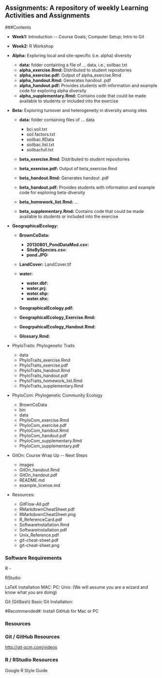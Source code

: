 ## Assignments: A repository of weekly Learning Activities and Assignments

###Contents

* **Week1:** Introduction -- Course Goals; Computer Setup; Intro to Git

* **Week2:** R Workshop

* **Alpha:** Exploring local and site-specific (i.e. alpha) diversity
	* **data:** folder containing a file of ... data, i.e., soilbac.txt
	* **alpha_exercise.Rmd:** Distributed to student repositories
	* **alpha_exercise.pdf:** Output of alpha_exercise.Rmd
	* **alpha_handout.Rmd:** Generates handout .pdf
	* **alpha_handout.pdf:** Provides students with information and example code for exploring alpha diversity
	* **alpha_supplementary.Rmd:** Contains code that could be made available to students or included into the exercise

* **Beta:** Exploring turnover and heterogeneity in diversity among sites
	* **data:** folder containing files of ... data
		* bci.soil.txt
		* soil.factors.txt
		* soilbac.RData
		* soilbac.list.txt
		* soilbacfull.txt

	* **beta_exercise.Rmd:** Distributed to student repositories
	
	* **beta_exercise.pdf:** Output of beta_exercise.Rmd
	
	* **beta_handout.Rmd:** Generates handout .pdf
	
	* **beta_handout.pdf:** Provides students with information and example code for exploring beta-diversity
	
	* **beta_homework_list.Rmd:** ...
	
	* **beta_supplementary.Rmd:** Contains code that could be made available to students or included into the exercise
	
* **GeographicalEcology:**  
	
	* **BrownCoData:**
		* **20130801_PondDataMod.csv:**
		* **SiteBySpecies.csv:**
		* **pond.JPG:**
	
	* **LandCover:** LandCover.tif
	
	* **water:** 
		* **water.dbf:**
		* **water.prj:**
		* **water.shp:**
		* **water.shx:**
		
	* **GeographicalEcology.pdf:**
	
	* **GeographicalEcology_Exercise.Rmd:**
	
	* **GeogrpahicalEcology_Handout.Rmd:**
	
	* **Glossary.Rmd:** 

* PhyloTraits: Phylogenetic Traits
	* data
	* PhyloTraits_exercise.Rmd
	* PhyloTraits_exercise.pdf
	* PhyloTraits_handout.Rmd
	* PhyloTraits_handout.pdf
	* PhyloTraits_homework_list.Rmd
	* PhyloTraits_supplementary.Rmd 

* PhyloCom:  Phylogenetic Community Ecology
	* BrownCoData
	* bin
	* data
	* PhyloCom_exercise.Rmd
	* PhyloCom_exercise.pdf
	* PhyloCom_handout.Rmd
	* PhyloCom_handout.pdf
	* PhyloCom_supplementary.Rmd
	* PhyloCom_supplementary.pdf

* GitOn: Course Wrap Up -- Next Steps
	* images
	* GitOn_handout.Rmd
	* GitOn_handout.pdf
	* README.md
	* example_license.md 
	
* Resources: 
	* GitFlow-All.pdf
	* RMarkdownCheatSheet.pdf
	* RMarkdownCheatSheet.png
	* R_ReferenceCard.pdf
	* SoftwareInstallation.Rmd
	* SoftwareInstallation.pdf
	* Unix_Reference.pdf
	* git-cheat-sheet.pdf
	* git-cheat-sheet.png	 	


### Software Requirements
R - 

RStudio

LaTeX installation
MAC:
PC:
Unix: (We will assume you are a wizard and know what you are doing)

Git (GitBash)
Basic Git Installation:

#Recommended#: Install GitHub for Mac or PC

### Resources


### Git / GitHub Resources
http://git-scm.com/videos

### R / RStudio Resources
Google R Style Guide
